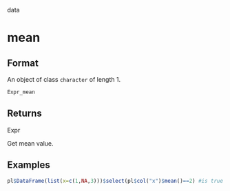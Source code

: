 data

# mean

## Format

An object of class `character` of length 1.

```r
Expr_mean
```

## Returns

Expr

Get mean value.

## Examples

```r
pl$DataFrame(list(x=c(1,NA,3)))$select(pl$col("x")$mean()==2) #is true
```